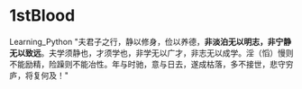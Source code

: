 # 1stBlood
Learning_Python
"夫君子之行，静以修身，俭以养德，**非淡泊无以明志，非宁静无以致远**。夫学须静也，才须学也，非学无以广才，非志无以成学。淫（慆）慢则不能励精，险躁则不能冶性。年与时驰，意与日去，遂成枯落，多不接世，悲守穷庐，将复何及！"
